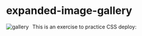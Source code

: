 # expanded-image-gallery
This is an exercise to practice CSS
deploy: 
<img src="" alt="gallery" style="float: left; margin-right: 10px;" />